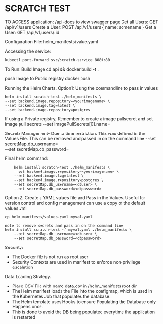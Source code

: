 # SCRATCH TEST

TO ACCESS application: /api-docs to view swagger page
Get all Users: GET /api/v1/users
Create a User: POST /api/v1/users { name: somename }
Get a User: GET /api/v1/users/:id

Configuration File: helm_manifests/value.yaml

Accessing the service:

    kubectl port-forward svc/scratch-service 8080:80

To Run:
Build Image
cd api && docker build -t <yourimagename> .

push Image to Public registry
docker push <imagename>

Running the Helm Charts.
Option1: Using the commandline to pass in values

    helm install scratch-test ./helm_manifests \
    --set backend.image.repository=<yourimagename> \
    --set backend.image.tag=latest \
    --set backend.image.repository=postgres

If using a Private registry, Remember to create a image pullsecret and set image pull secrets
--set imagePullSecrets[0].name=<pullsecretname>

Secrets Management- Due to time restriction. This was defined in the Values File. This can be removed and passed in on the command line
--set secretMap.db_username=<dbuser> \
 --set secretMap.db_password=<dbpassword>

Final helm command:

        helm install scratch-test ./helm_manifests \
        --set backend.image.repository=<yourimagename> \
        --set backend.image.tag=latest \
        --set backend.image.repository=postgres \
        --set secretMap.db_username=<dbuser> \
        --set secretMap.db_password=<dbpassword>

Option 2. Create a YAML values file and Pass in the Values. Useful for version control and config management
can use a copy of the default values.yml

    cp helm_manifests/values.yaml myval.yaml

    note to remove secrets and pass in on the command line
    helm install scratch-test -f myval.yaml ./helm_manifests \
        --set secretMap.db_username=<dbuser> \
        --set secretMap.db_password=<dbpassword>

Security:

- The Docker file is not run as root user
- Security Contexts are used in manifest to enforce non-privilege escalation

Data Loading Strategy.

- Place CSV File with name data.csv in /helm_manifests root dir
- The Helm manifest loads the File into the configmap, which is used in the Kubernetes Job that populates the database.
- The Helm template uses Hooks to ensure Populating the Database only Happens once.
- This is done to avoid the DB being populated everytime the application is restarted
